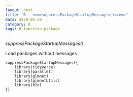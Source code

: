 ```yaml
---
layout: post
title: "R - <em>suppressPackageStartupMessages()</em>"
date: 2020-05-30
category: R
tags: R function package
---
```


<em>suppressPackageStartupMessages()</em> 



Load packages without messages


```
suppressPackageStartupMessages({
    library(tidyverse)
    library(parallel)
    library(glmnet)
    library(glmnetUtils)
    library(h2o)
})

```



